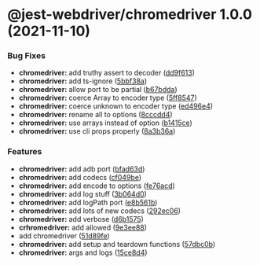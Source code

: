 # @jest-webdriver/chromedriver 1.0.0 (2021-11-10)


### Bug Fixes

* **chromedriver:** add truthy assert to decoder ([dd9f613](https://github.com/waynevanson/jest-webdriver/commit/dd9f6134fc7be48bc58fd2c6f25248651dd414b4))
* **chromedriver:** add ts-ignore ([5bbf38a](https://github.com/waynevanson/jest-webdriver/commit/5bbf38a2857be188e737f9f0705865af197f79b1))
* **chromedriver:** allow port to be partial ([b67bdda](https://github.com/waynevanson/jest-webdriver/commit/b67bdda93439073d19cf05fcbbbc3367f95bba1a))
* **chromedriver:** coerce Array<string> to encoder type ([5ff8547](https://github.com/waynevanson/jest-webdriver/commit/5ff854766f73d010d8b671a4d051b032923f6639))
* **chromedriver:** coerce unknown to encoder type ([ed496e4](https://github.com/waynevanson/jest-webdriver/commit/ed496e4e9bb314496a9267ce29cc1f12741a02fc))
* **chromedriver:** rename all to options ([8cccdd4](https://github.com/waynevanson/jest-webdriver/commit/8cccdd4cb09524dbc3ae77349d7b5e66eff29600))
* **chromedriver:** use arrays instead of option ([b1415ce](https://github.com/waynevanson/jest-webdriver/commit/b1415ced885178b5de8c8c13aa6bef8976d341ee))
* **chromedriver:** use cli props properly ([8a3b36a](https://github.com/waynevanson/jest-webdriver/commit/8a3b36a91eef534f8058b5a65179db9d527f94e5))


### Features

* **chromedriver:** add adb port ([bfad63d](https://github.com/waynevanson/jest-webdriver/commit/bfad63d3a2d9a887811b5d9d278774fc3a8e85db))
* **chromedriver:** add codecs ([cf049be](https://github.com/waynevanson/jest-webdriver/commit/cf049be91058cf7bc80d71bf9581aa30e40e8571))
* **chromedriver:** add encode to options ([fe76acd](https://github.com/waynevanson/jest-webdriver/commit/fe76acd20f7e6cd176f2eb487a0ccf6e48361ce0))
* **chromedriver:** add log stuff ([3b064d0](https://github.com/waynevanson/jest-webdriver/commit/3b064d0183e2a6e98b0413516e7424fd5a08ea46))
* **chromedriver:** add logPath port ([e8b561b](https://github.com/waynevanson/jest-webdriver/commit/e8b561b0dabfcd30c044fea3f16fddbb0963bb9a))
* **chromedriver:** add lots of new codecs ([292ec06](https://github.com/waynevanson/jest-webdriver/commit/292ec0684a4d40abbf27349378ce108582c76cf5))
* **chromedriver:** add verbose ([d6b1575](https://github.com/waynevanson/jest-webdriver/commit/d6b15753aab5f97b3e058553d0612ee4392adf36))
* **crhromedriver:** add allowed ([9e3ee88](https://github.com/waynevanson/jest-webdriver/commit/9e3ee88af997f7a108d47dd1c7f84325dfbe738c))
* add chromedriver ([51d89fe](https://github.com/waynevanson/jest-webdriver/commit/51d89fe41368fe91472d1a62c89091b9e900d65c))
* **chromedriver:** add setup and teardown functions ([57dbc0b](https://github.com/waynevanson/jest-webdriver/commit/57dbc0bfa515fffff40bec8c9e0516095df38255))
* **chromedriver:** args and logs ([15ce8d4](https://github.com/waynevanson/jest-webdriver/commit/15ce8d42ceb7bf13bde9259da3f56d6a4a6b6340))
